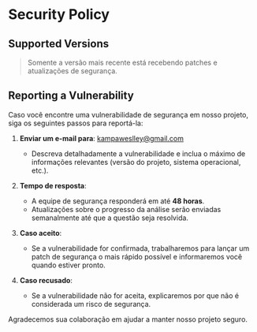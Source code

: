 # Security Policy

## Supported Versions

> Somente a versão mais recente está recebendo patches e atualizações de segurança.

## Reporting a Vulnerability

Caso você encontre uma vulnerabilidade de segurança em nosso projeto, siga os seguintes passos para reportá-la:

1. **Enviar um e-mail para**: kampaweslley@gmail.com
   - Descreva detalhadamente a vulnerabilidade e inclua o máximo de informações relevantes (versão do projeto, sistema operacional, etc.).

2. **Tempo de resposta**:
   - A equipe de segurança responderá em até **48 horas**.
   - Atualizações sobre o progresso da análise serão enviadas semanalmente até que a questão seja resolvida.

3. **Caso aceito**:
   - Se a vulnerabilidade for confirmada, trabalharemos para lançar um patch de segurança o mais rápido possível e informaremos você quando estiver pronto.

4. **Caso recusado**:
   - Se a vulnerabilidade não for aceita, explicaremos por que não é considerada um risco de segurança.

Agradecemos sua colaboração em ajudar a manter nosso projeto seguro.
